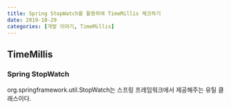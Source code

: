 ```yaml
---
title: Spring StopWatch를 활용하여 TimeMillis 체크하기
date: 2019-10-29
categories: [개발 이야기, TimeMillis]
---
```


## TimeMillis


### Spring StopWatch
org.springframework.util.StopWatch는 스프링 프레임워크에서 제공해주는 유틸 클래스이다.


